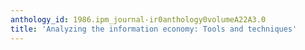 ```yaml
---
anthology_id: 1986.ipm_journal-ir0anthology0volumeA22A3.0
title: 'Analyzing the information economy: Tools and techniques'
---
```

